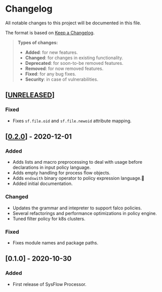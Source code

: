 # Changelog

All notable changes to this project will be documented in this file.

The format is based on [Keep a Changelog](http://keepachangelog.com/en/1.0.0/).

> **Types of changes:**
>
> - **Added**: for new features.
> - **Changed**: for changes in existing functionality.
> - **Deprecated**: for soon-to-be removed features.
> - **Removed**: for now removed features.
> - **Fixed**: for any bug fixes.
> - **Security**: in case of vulnerabilities.

## [[UNRELEASED](https://github.com/sysflow-telemetry/sf-processor/compare/0.2.0...HEAD)]

### Fixed

- Fixes `sf.file.oid` and `sf.file.newoid` attribute mapping.

## [[0.2.0](https://github.com/sysflow-telemetry/sf-processor/compare/0.1.0...0.2.0)] - 2020-12-01

### Added

- Adds lists and macro preprocessing to deal with usage before declarations in input policy language.
- Adds empty handling for process flow objects.
- Adds `endswith` binary operator to policy expression language.
- Added initial documentation.

### Changed

- Updates the grammar and intepreter to support falco policies.
- Several refactorings and performance optimizations in policy engine.
- Tuned filter policy for k8s clusters.

### Fixed

- Fixes module names and package paths.

## [0.1.0] - 2020-10-30

### Added

- First release of SysFlow Processor.
